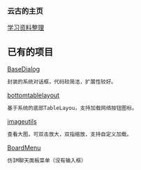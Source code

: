 ### 云古的主页

<!-- ## OpenGL -->
<!-- [OpenGL学习](https://daixuenan.github.io/opengl/index) -->

[comment]: <> (## 学习资料整理)

[学习资料整理](https://daixuenan.github.io/learn/index)

## 已有的项目

[BaseDialog](https://github.com/daixuenan/BaseDialog.git)

```markdown
封装的系统对话框，代码较简洁，扩展性较好。
```

[bottomtablelayout](https://github.com/daixuenan/bottomtablelayout.git)

```markdown
基于系统的底部TableLayou，支持加载网络按钮图标。
```

[imageutils](https://github.com/daixuenan/imageutils.git)

```markdown
查看大图，可双击放大，双指缩放，支持自定义加载。
```

[BoardMenu](https://github.com/daixuenan/boardmenu.git)

```markdown
仿IM聊天面板菜单（没有输入框）
```